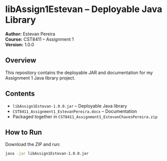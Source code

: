 # libAssign1Estevan – Deployable Java Library
**Author:** Estevan Pereira  
**Course:** CST8411 – Assignment 1  
**Version:** 1.0.0  

## Overview
This repository contains the deployable JAR and documentation for my Assignment 1 Java library project.

## Contents
- `libAssign1Estevan-1.0.0.jar` – Deployable Java library  
- `CST8411_Assignment1_EstevanPereira.docx` – Documentation  
- Packaged together in `CST8411_Assignment1_EstevanChavesPereira.zip`

## How to Run
Download the ZIP and run:
```bash
java -jar libAssign1Estevan-1.0.0.jar

